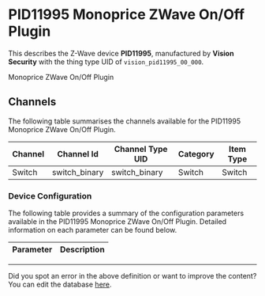 
# PID11995 Monoprice ZWave On/Off Plugin

This describes the Z-Wave device **PID11995**, manufactured by **Vision Security** with the thing type UID of ```vision_pid11995_00_000```. 

Monoprice ZWave On/Off Plugin

## Channels
The following table summarises the channels available for the PID11995 Monoprice ZWave On/Off Plugin.

| Channel | Channel Id | Channel Type UID | Category | Item Type |
|---------|------------|------------------|----------|-----------|
| Switch | switch_binary | switch_binary | Switch | Switch |




### Device Configuration
The following table provides a summary of the configuration parameters available in the PID11995 Monoprice ZWave On/Off Plugin.
Detailed information on each parameter can be found below.

| Parameter   | Description |
|-------------|-------------|




---

Did you spot an error in the above definition or want to improve the content?
You can edit the database [here](http://www.cd-jackson.com/index.php/zwave/zwave-device-database/zwave-device-list/devicesummary/454).

